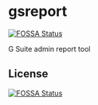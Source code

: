 # gsreport
[![FOSSA Status](https://app.fossa.io/api/projects/git%2Bgithub.com%2Foccu-io%2Fgsreport.svg?type=shield)](https://app.fossa.io/projects/git%2Bgithub.com%2Foccu-io%2Fgsreport?ref=badge_shield)

G Suite admin report tool


## License
[![FOSSA Status](https://app.fossa.io/api/projects/git%2Bgithub.com%2Foccu-io%2Fgsreport.svg?type=large)](https://app.fossa.io/projects/git%2Bgithub.com%2Foccu-io%2Fgsreport?ref=badge_large)